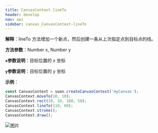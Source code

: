 ```yaml
---
title: CanvasContext.lineTo
header: develop
nav: api
sidebar: canvas_CanvasContext-lineTo
---
```


 

**解释**：lineTo 方法增加一个新点，然后创建一条从上次指定点到目标点的线。

**方法参数**：Number x, Number y

**`x`参数说明**：目标位置的 x 坐标

**`y`参数说明**：目标位置的 y 坐标

**示例**：

```js
const CanvasContext = swan.createCanvasContext('myCanvas');
CanvasContext.moveTo(10, 10);
CanvasContext.rect(10, 10, 100, 50);
CanvasContext.lineTo(110, 60);
CanvasContext.stroke();
CanvasContext.draw();
```

![图片](../../../img/api/canvas/lineTo.png)

